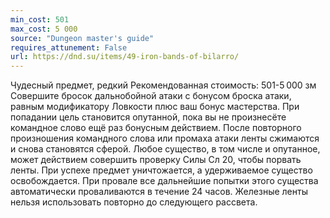 ```yaml
---
min_cost: 501
max_cost: 5 000
source: "Dungeon master's guide"
requires_attunement: False
url: https://dnd.su/items/49-iron-bands-of-bilarro/
---
```


Чудесный предмет, редкий
Рекомендованная стоимость: 501-5 000 зм
Совершите бросок дальнобойной атаки с бонусом броска атаки, равным модификатору Ловкости плюс ваш бонус мастерства. При попадании цель становится опутанной, пока вы не произнесёте командное слово ещё раз бонусным действием. После повторного произношения командного слова или промаха атаки ленты сжимаются и снова становятся сферой.
Любое существо, в том числе и опутанное, может действием совершить проверку Силы Сл 20, чтобы порвать ленты. При успехе предмет уничтожается, а удерживаемое существо освобождается. При провале все дальнейшие попытки этого существа автоматически проваливаются в течение 24 часов.
Железные ленты нельзя использовать повторно до следующего рассвета.